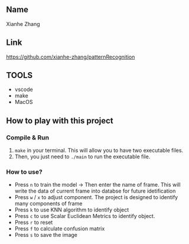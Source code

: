 ## Name
Xianhe Zhang

## Link
https://github.com/xianhe-zhang/patternRecognition

## TOOLS
- vscode
- make
- MacOS

## How to play with this project 
###  Compile & Run
1. `make`  in your terminal. This will allow you to have two executable files. 
2. Then, you just need to `./main` to run the executable file.

### How to use?
- Press `n` to train the model -> Then enter the name of frame. This will write the data of current frame into databse for future idetification
- Press `w` / `x` to adjust component. The project is designed to identify many components of frame
- Press `k` to use KNN algorithm to identify object
- Press `c` to use Scalar Euclidean Metrics to identify object.
- Press `r` to reset
- Press `f` to calculate confusion matrix
- Press `s` to save the image





